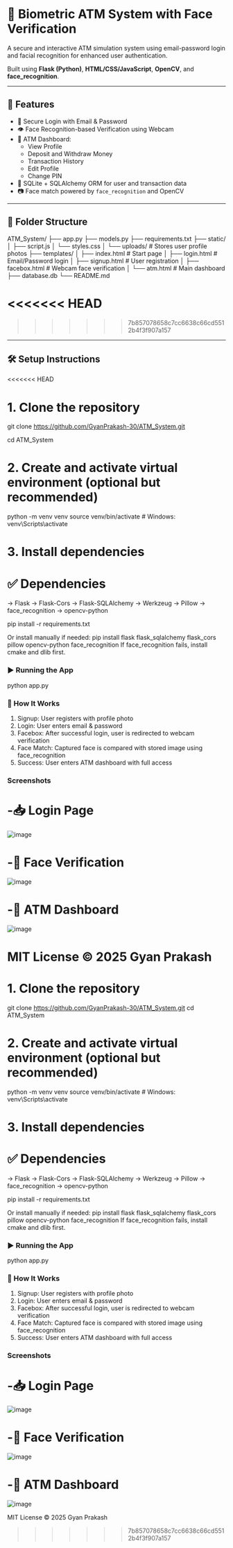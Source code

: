 # 🏦 Biometric ATM System with Face Verification

A secure and interactive ATM simulation system using email-password login and facial recognition for enhanced user authentication.

Built using **Flask (Python)**, **HTML/CSS/JavaScript**, **OpenCV**, and **face_recognition**.

---

## 🚀 Features

- 🔐 Secure Login with Email & Password
- 👁️ Face Recognition-based Verification using Webcam
- 🧾 ATM Dashboard:
  - View Profile
  - Deposit and Withdraw Money
  - Transaction History
  - Edit Profile
  - Change PIN
- 🧠 SQLite + SQLAlchemy ORM for user and transaction data
- 📷 Face match powered by `face_recognition` and OpenCV

---

## 📁 Folder Structure

ATM_System/
├── app.py
├── models.py
├── requirements.txt
├── static/
│ ├── script.js
│ └── styles.css
│ └── uploads/ # Stores user profile photos
├── templates/
│ ├── index.html # Start page
│ ├── login.html # Email/Password login
│ ├── signup.html # User registration
│ ├── facebox.html # Webcam face verification
│ └── atm.html # Main dashboard
├── database.db
└── README.md

<<<<<<< HEAD
=======

>>>>>>> 7b857078658c7cc6638c66cd5512b4f3f907a157
---

## 🛠️ Setup Instructions

<<<<<<< HEAD
# 1. Clone the repository

git clone https://github.com/GyanPrakash-30/ATM_System.git

cd ATM_System

# 2. Create and activate virtual environment (optional but recommended)

python -m venv venv
source venv/bin/activate # Windows: venv\Scripts\activate

# 3. Install dependencies

# ✅ Dependencies

-> Flask
-> Flask-Cors
-> Flask-SQLAlchemy
-> Werkzeug
-> Pillow
-> face_recognition
-> opencv-python

pip install -r requirements.txt

Or install manually if needed:
pip install flask flask_sqlalchemy flask_cors pillow opencv-python face_recognition
If face_recognition fails, install cmake and dlib first.

### ▶️ Running the App

python app.py

### 🧠 How It Works

1.  Signup: User registers with profile photo
2.  Login: User enters email & password
3.  Facebox: After successful login, user is redirected to webcam verification
4.  Face Match: Captured face is compared with stored image using face_recognition
5.  Success: User enters ATM dashboard with full access

### Screenshots

# -📥 Login Page

![image](https://github.com/user-attachments/assets/275d7d83-adbd-450c-b0b8-519f661e0dfc)

# -📸 Face Verification

![image](https://github.com/user-attachments/assets/e29e3056-26bd-4b8e-8abe-0841e5e06618)

# -🏦 ATM Dashboard

![image](https://github.com/user-attachments/assets/c72809ad-ecf6-451d-92eb-589758912f1f)

MIT License © 2025 Gyan Prakash
=======
  # 1. Clone the repository

  git clone https://github.com/GyanPrakash-30/ATM_System.git
  cd ATM_System

  # 2. Create and activate virtual environment (optional but recommended)

  python -m venv venv
  source venv/bin/activate  # Windows: venv\Scripts\activate

  # 3. Install dependencies

  # ✅ Dependencies
   -> Flask
   -> Flask-Cors
   -> Flask-SQLAlchemy
   -> Werkzeug
   -> Pillow
   -> face_recognition
   -> opencv-python
   
   pip install -r requirements.txt
   
  Or install manually if needed:
    pip install flask flask_sqlalchemy flask_cors pillow opencv-python face_recognition
    If face_recognition fails, install cmake and dlib first.

### ▶️ Running the App
   python app.py

### 🧠 How It Works

 1. Signup: User registers with profile photo
 2. Login: User enters email & password
 3. Facebox: After successful login, user is redirected to webcam verification
 4. Face Match: Captured face is compared with stored image using face_recognition
 5. Success: User enters ATM dashboard with full access

### Screenshots

 # -📥 Login Page
   ![image](https://github.com/user-attachments/assets/275d7d83-adbd-450c-b0b8-519f661e0dfc)

 # -📸 Face Verification
   ![image](https://github.com/user-attachments/assets/e29e3056-26bd-4b8e-8abe-0841e5e06618)

# -🏦 ATM Dashboard
  ![image](https://github.com/user-attachments/assets/c72809ad-ecf6-451d-92eb-589758912f1f)


MIT License © 2025 Gyan Prakash

  


>>>>>>> 7b857078658c7cc6638c66cd5512b4f3f907a157
